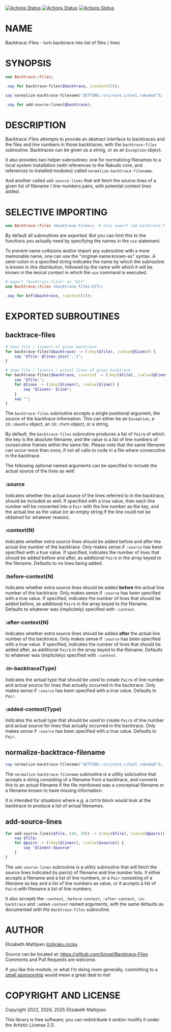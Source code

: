 [![Actions Status](https://github.com/lizmat/Backtrace-Files/actions/workflows/linux.yml/badge.svg)](https://github.com/lizmat/Backtrace-Files/actions) [![Actions Status](https://github.com/lizmat/Backtrace-Files/actions/workflows/macos.yml/badge.svg)](https://github.com/lizmat/Backtrace-Files/actions) [![Actions Status](https://github.com/lizmat/Backtrace-Files/actions/workflows/windows.yml/badge.svg)](https://github.com/lizmat/Backtrace-Files/actions)

NAME
====

Backtrace::Files - turn backtrace into list of files / lines

SYNOPSIS
========

```raku
use Backtrace::Files;

.say for backtrace-files($backtrace, :context(2));

say normalize-backtrace-filename("SETTING::src/core.c/Cool.rakumod");

.say for add-source-lines(@backtrace);
```

DESCRIPTION
===========

Backtrace::Files attempts to provide an abstract interface to backtraces and the files and line numbers in those backtraces, with the `backtrace-files` subroutine. Backtraces can be given as a string, or as an `Exception` object.

It also provides two helper subroutines: one for normalizing filenames to a local system installation (with references to the Rakudo core, and references to installed modules) called `normalize-backtrace-filename`.

And another called `add-source-lines` that will fetch the source lines of a given list of filename / line-numbers pairs, with potential context lines added.

SELECTIVE IMPORTING
===================

```raku
use Backtrace::Files <backtrace-files>;  # only export sub backtrace-files
```

By default all subroutines are exported. But you can limit this to the functions you actually need by specifying the names in the `use` statement.

To prevent name collisions and/or import any subroutine with a more memorable name, one can use the "original-name:known-as" syntax. A semi-colon in a specified string indicates the name by which the subroutine is known in this distribution, followed by the name with which it will be known in the lexical context in which the `use` command is executed.

```raku
# export "backtrace-files" as "btf"
use Backtrace::Files <backtrace-files:btf>;

.say for btf($backtrace, :context(2));
```

EXPORTED SUBROUTINES
====================

backtrace-files
---------------

```raku
# show file / linenrs of given backtrace
for backtrace-files($backtrace) -> (:key($file), :value(@lines)) {
    say "$file: @lines.join(',')";
}

# show file / linenrs / actual lines of given backtrace
for backtrace-files($backtrace, :source) -> (:key($file), :value(@lines)) {
    say "$file:";
    for @lines -> (:key($linenr), :value($line)) {
        say "$linenr: $line";
    }
    say "";
}
```

The `backtrace-files` subroutine accepts a single positional argument, the source of the backtrace information. This can either be an `Exception`, a `IO::Handle` object, an `IO::Path` object, or a string.

By default, the `backtrace-files` subroutine produces a list of `Pair`s of which the key is the absolute filename, and the value is a list of line numbers of consecutive frames within the same file. Please note that the same filename can occur more than once, if not all calls to code in a file where consecutive in the backtrace.

The following optional named arguments can be specified to include the actual source of the lines as well:

### :source

Indicates whether the actual source of the lines referred to in the backtrace, should be included as well. If specified with a true value, then each line number will be converted into a `Pair` with the line number as the key, and the actual line as the value (or an empty string if the line could not be obtained for whatever reason).

### :context(N)

Indicates whether extra source lines should be added before and after the actual line number of the backtrace. Only makes sense if `:source` has been specified with a true value. If specified, indicates the number of lines that should be added before and after, as additional `Pair`s in the array keyed to the filename. Defaults to no lines being added.

### :before-context(N)

Indicates whether extra source lines should be added **before** the actual line number of the backtrace. Only makes sense if `:source` has been specified with a true value. If specified, indicates the number of lines that should be added before, as additional `Pair`s in the array keyed to the filename. Defaults to whatever was (implicitely) specified with `:context`.

### :after-context(N)

Indicates whether extra source lines should be added **after** the actual line number of the backtrace. Only makes sense if `:source` has been specified with a true value. If specified, indicates the number of lines that should be added after, as additional `Pair`s in the array keyed to the filename. Defaults to whatever was (implicitely) specified with `:context`.

### :in-backtrace(Type)

Indicates the actual type that should be used to create `Pair`s of line number and actual source for lines that actually occurred in the backtrace. Only makes sense if `:source` has been specified with a true value. Defaults to `Pair`.

### :added-context(Type)

Indicates the actual type that should be used to create `Pair`s of line number and actual source for lines that actually occurred in the backtrace. Only makes sense if `:source` has been specified with a true value. Defaults to `Pair`.

normalize-backtrace-filename
----------------------------

```raku
say normalize-backtrace-filename("SETTING::src/core.c/Cool.rakumod");
```

The `normalize-backtrace-filename` subroutine is a utility subroutine that accepts a string consisting of a filename from a backtrace, and converts this to an actual filename if the file mentioned was a conceptual filename or a filename known to have missing information.

It is intended for situations where e.g. a `CATCH` block would look at the backtrace to produce a list of actual filenames.

add-source-lines
----------------

```raku
for add-source-lines($file, (10, 20)) -> (:key($file), :value(@pairs)) {
    say $file;
    for @pairs -> (:key($linenr), :value($source)) {
        say "$linenr:$source"
    }
}
```

The `add-source-lines` subroutine is a utility subroutine that will fetch the source lines indicated by pair(s) of filename and line number lists. It either accepts a filename and a list of line numbers, or a `Pair` consisting of a filename as key and a list of line numbers as value, or it accepts a list of `Pair`s with filename a list of line numbers.

It also accepts the `:context`, `:before-context`, `:after-context`, `:in-backtrace` and `:added-context` named arguments, with the same defaults as documented with the `backtrace-files` subroutine.

AUTHOR
======

Elizabeth Mattijsen <liz@raku.rocks>

Source can be located at: https://github.com/lizmat/Backtrace-Files . Comments and Pull Requests are welcome.

If you like this module, or what I’m doing more generally, committing to a [small sponsorship](https://github.com/sponsors/lizmat/) would mean a great deal to me!

COPYRIGHT AND LICENSE
=====================

Copyright 2022, 2024, 2025 Elizabeth Mattijsen

This library is free software; you can redistribute it and/or modify it under the Artistic License 2.0.

